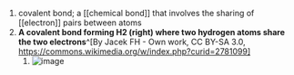 1. covalent bond; a [[chemical bond]] that involves the sharing of [[electron]] pairs between atoms
2. **A covalent bond forming H2 (right) where two hydrogen atoms share the two electrons**^[By Jacek FH - Own work, CC BY-SA 3.0, https://commons.wikimedia.org/w/index.php?curid=2781099]
	1. ![image](https://upload.wikimedia.org/wikipedia/commons/thumb/1/19/Covalent_bond_hydrogen.svg/640px-Covalent_bond_hydrogen.svg.png)